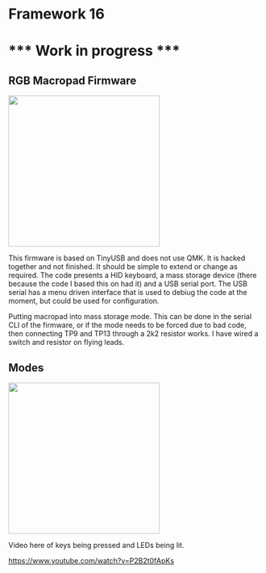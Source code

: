 # Framework 16

# *** Work in progress ***

## RGB Macropad Firmware

<img src="https://github.com/user-attachments/assets/a20ad5b8-39f2-4137-b010-67167023473f" width="300"/>

This firmware is based on TinyUSB and does not use QMK. It is hacked together and not finished. It should be simple to extend or change as required.
The code presents a HID keyboard, a mass storage device (there because the code I based this on had it) and a USB serial port. The USB serial has a menu driven interface that is used to debiug the code at the moment, but could be used for configuration.

Putting macropad into mass storage mode.
This can be done in the serial CLI of the firmware, or if the mode needs to be forced due to bad code, then connecting TP9 and TP13 through a 2k2 resistor works. I have wired a switch and resistor on flying leads.

## Modes

<img src="https://github.com/user-attachments/assets/fb47f64d-cf3e-4d0f-a3de-08ecaf15d2c9" width="300"/>

Video here of keys being pressed and LEDs being lit.

https://www.youtube.com/watch?v=P2B2t0fApKs

